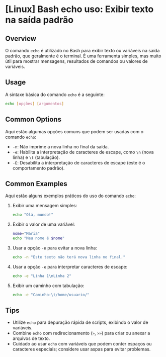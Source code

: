 # [Linux] Bash echo uso: Exibir texto na saída padrão

## Overview
O comando `echo` é utilizado no Bash para exibir texto ou variáveis na saída padrão, que geralmente é o terminal. É uma ferramenta simples, mas muito útil para mostrar mensagens, resultados de comandos ou valores de variáveis.

## Usage
A sintaxe básica do comando `echo` é a seguinte:

```bash
echo [opções] [argumentos]
```

## Common Options
Aqui estão algumas opções comuns que podem ser usadas com o comando `echo`:

- `-n`: Não imprime a nova linha no final da saída.
- `-e`: Habilita a interpretação de caracteres de escape, como `\n` (nova linha) e `\t` (tabulação).
- `-E`: Desabilita a interpretação de caracteres de escape (este é o comportamento padrão).

## Common Examples
Aqui estão alguns exemplos práticos do uso do comando `echo`:

1. Exibir uma mensagem simples:
   ```bash
   echo "Olá, mundo!"
   ```

2. Exibir o valor de uma variável:
   ```bash
   nome="Maria"
   echo "Meu nome é $nome"
   ```

3. Usar a opção `-n` para evitar a nova linha:
   ```bash
   echo -n "Este texto não terá nova linha no final."
   ```

4. Usar a opção `-e` para interpretar caracteres de escape:
   ```bash
   echo -e "Linha 1\nLinha 2"
   ```

5. Exibir um caminho com tabulação:
   ```bash
   echo -e "Caminho:\t/home/usuario/"
   ```

## Tips
- Utilize `echo` para depuração rápida de scripts, exibindo o valor de variáveis.
- Combine `echo` com redirecionamento (`>`, `>>`) para criar ou anexar a arquivos de texto.
- Cuidado ao usar `echo` com variáveis que podem conter espaços ou caracteres especiais; considere usar aspas para evitar problemas.